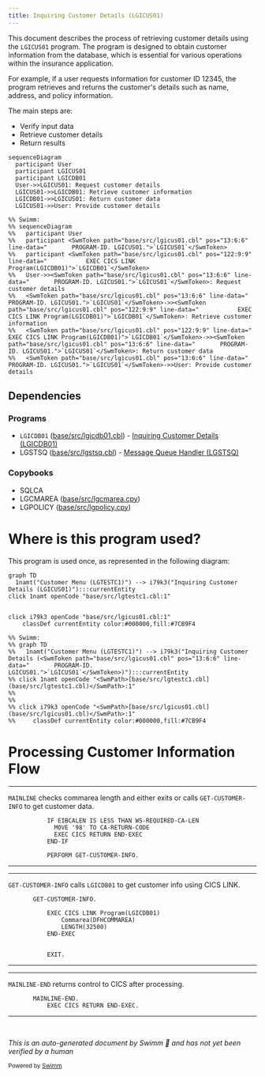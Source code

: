 ```yaml
---
title: Inquiring Customer Details (LGICUS01)
---
```

This document describes the process of retrieving customer details using the <SwmToken path="base/src/lgicus01.cbl" pos="13:6:6" line-data="       PROGRAM-ID. LGICUS01.">`LGICUS01`</SwmToken> program. The program is designed to obtain customer information from the database, which is essential for various operations within the insurance application.

For example, if a user requests information for customer ID 12345, the program retrieves and returns the customer's details such as name, address, and policy information.

The main steps are:

- Verify input data
- Retrieve customer details
- Return results

```mermaid
sequenceDiagram
  participant User
  participant LGICUS01
  participant LGICDB01
  User->>LGICUS01: Request customer details
  LGICUS01->>LGICDB01: Retrieve customer information
  LGICDB01->>LGICUS01: Return customer data
  LGICUS01->>User: Provide customer details

%% Swimm:
%% sequenceDiagram
%%   participant User
%%   participant <SwmToken path="base/src/lgicus01.cbl" pos="13:6:6" line-data="       PROGRAM-ID. LGICUS01.">`LGICUS01`</SwmToken>
%%   participant <SwmToken path="base/src/lgicus01.cbl" pos="122:9:9" line-data="           EXEC CICS LINK Program(LGICDB01)">`LGICDB01`</SwmToken>
%%   User->><SwmToken path="base/src/lgicus01.cbl" pos="13:6:6" line-data="       PROGRAM-ID. LGICUS01.">`LGICUS01`</SwmToken>: Request customer details
%%   <SwmToken path="base/src/lgicus01.cbl" pos="13:6:6" line-data="       PROGRAM-ID. LGICUS01.">`LGICUS01`</SwmToken>->><SwmToken path="base/src/lgicus01.cbl" pos="122:9:9" line-data="           EXEC CICS LINK Program(LGICDB01)">`LGICDB01`</SwmToken>: Retrieve customer information
%%   <SwmToken path="base/src/lgicus01.cbl" pos="122:9:9" line-data="           EXEC CICS LINK Program(LGICDB01)">`LGICDB01`</SwmToken>->><SwmToken path="base/src/lgicus01.cbl" pos="13:6:6" line-data="       PROGRAM-ID. LGICUS01.">`LGICUS01`</SwmToken>: Return customer data
%%   <SwmToken path="base/src/lgicus01.cbl" pos="13:6:6" line-data="       PROGRAM-ID. LGICUS01.">`LGICUS01`</SwmToken>->>User: Provide customer details
```

## Dependencies

### Programs

- <SwmToken path="base/src/lgicus01.cbl" pos="122:9:9" line-data="           EXEC CICS LINK Program(LGICDB01)">`LGICDB01`</SwmToken> (<SwmPath>[base/src/lgicdb01.cbl](base/src/lgicdb01.cbl)</SwmPath>) - <SwmLink doc-title="Inquiring Customer Details (LGICDB01)">[Inquiring Customer Details (LGICDB01)](/.swm/inquiring-customer-details-lgicdb01.vmdteps1.sw.md)</SwmLink>
- LGSTSQ (<SwmPath>[base/src/lgstsq.cbl](base/src/lgstsq.cbl)</SwmPath>) - <SwmLink doc-title="Message Queue Handler (LGSTSQ)">[Message Queue Handler (LGSTSQ)](/.swm/message-queue-handler-lgstsq.e7y8uelv.sw.md)</SwmLink>

### Copybooks

- SQLCA
- LGCMAREA (<SwmPath>[base/src/lgcmarea.cpy](base/src/lgcmarea.cpy)</SwmPath>)
- LGPOLICY (<SwmPath>[base/src/lgpolicy.cpy](base/src/lgpolicy.cpy)</SwmPath>)

# Where is this program used?

This program is used once, as represented in the following diagram:

```mermaid
graph TD
  1namt("Customer Menu (LGTESTC1)") --> i79k3("Inquiring Customer Details (LGICUS01)"):::currentEntity
click 1namt openCode "base/src/lgtestc1.cbl:1"
  
  
click i79k3 openCode "base/src/lgicus01.cbl:1"
    classDef currentEntity color:#000000,fill:#7CB9F4

%% Swimm:
%% graph TD
%%   1namt("Customer Menu (LGTESTC1)") --> i79k3("Inquiring Customer Details (<SwmToken path="base/src/lgicus01.cbl" pos="13:6:6" line-data="       PROGRAM-ID. LGICUS01.">`LGICUS01`</SwmToken>)"):::currentEntity
%% click 1namt openCode "<SwmPath>[base/src/lgtestc1.cbl](base/src/lgtestc1.cbl)</SwmPath>:1"
%%   
%%   
%% click i79k3 openCode "<SwmPath>[base/src/lgicus01.cbl](base/src/lgicus01.cbl)</SwmPath>:1"
%%     classDef currentEntity color:#000000,fill:#7CB9F4
```

# Processing Customer Information Flow

<SwmSnippet path="/base/src/lgicus01.cbl" line="104">

---

<SwmToken path="base/src/lgicus01.cbl" pos="114:1:1" line-data="       MAINLINE-END.">`MAINLINE`</SwmToken> checks commarea length and either exits or calls <SwmToken path="base/src/lgicus01.cbl" pos="109:3:7" line-data="           PERFORM GET-CUSTOMER-INFO.">`GET-CUSTOMER-INFO`</SwmToken> to get customer data.

```cobol
           IF EIBCALEN IS LESS THAN WS-REQUIRED-CA-LEN
             MOVE '98' TO CA-RETURN-CODE
             EXEC CICS RETURN END-EXEC
           END-IF

           PERFORM GET-CUSTOMER-INFO.
```

---

</SwmSnippet>

<SwmSnippet path="/base/src/lgicus01.cbl" line="120">

---

<SwmToken path="base/src/lgicus01.cbl" pos="120:1:5" line-data="       GET-CUSTOMER-INFO.">`GET-CUSTOMER-INFO`</SwmToken> calls <SwmToken path="base/src/lgicus01.cbl" pos="122:9:9" line-data="           EXEC CICS LINK Program(LGICDB01)">`LGICDB01`</SwmToken> to get customer info using CICS LINK.

```cobol
       GET-CUSTOMER-INFO.

           EXEC CICS LINK Program(LGICDB01)
               Commarea(DFHCOMMAREA)
               LENGTH(32500)
           END-EXEC
      

           EXIT.
```

---

</SwmSnippet>

<SwmSnippet path="/base/src/lgicus01.cbl" line="114">

---

<SwmToken path="base/src/lgicus01.cbl" pos="114:1:3" line-data="       MAINLINE-END.">`MAINLINE-END`</SwmToken> returns control to CICS after processing.

```cobol
       MAINLINE-END.
           EXEC CICS RETURN END-EXEC.
```

---

</SwmSnippet>

&nbsp;

*This is an auto-generated document by Swimm 🌊 and has not yet been verified by a human*

<SwmMeta version="3.0.0" repo-id="Z2l0aHViJTNBJTNBa3luZHJ5bC1jaWNzLWdlbmFwcCUzQSUzQVN3aW1tLURlbW8=" repo-name="kyndryl-cics-genapp"><sup>Powered by [Swimm](/)</sup></SwmMeta>
